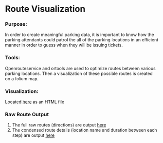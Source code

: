 # Route Visualization

### Purpose:
In order to create meaningful parking data, it is important to know how the parking attendants could patrol the all of the parking locations
in an efficient manner in order to guess when they will be issuing tickets.

### Tools:
Openrouteservice and ortools are used to optimize routes between various parking locations. Then a visualization of these possible
routes is created on a folium map.

### Visualization:
Located [here](https://github.com/Team-Clayton-Cornett/Backend/blob/master/route_visualization/three_route_enforcement.html)
as an HTML file

### Raw Route Output
1. The full raw routes (directions) are output [here](https://github.com/Team-Clayton-Cornett/Backend/tree/master/route_visualization/FullRoutes)
2. The condensed route details (location name and duration between each step) are output [here](https://github.com/Team-Clayton-Cornett/Backend/tree/master/route_visualization/CondensedRoutes)
